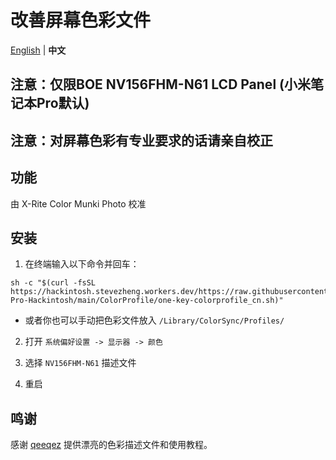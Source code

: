 # 改善屏幕色彩文件

[English](README.md) | **中文**

## 注意：仅限BOE NV156FHM-N61 LCD Panel (小米笔记本Pro默认)

## 注意：对屏幕色彩有专业要求的话请亲自校正

## 功能

由 X-Rite Color Munki Photo 校准


## 安装

1. 在终端输入以下命令并回车：

```shell
sh -c "$(curl -fsSL https://hackintosh.stevezheng.workers.dev/https://raw.githubusercontent.com/daliansky/XiaoMi-Pro-Hackintosh/main/ColorProfile/one-key-colorprofile_cn.sh)"
```

- 或者你也可以手动把色彩文件放入 `/Library/ColorSync/Profiles/`

2. 打开 `系统偏好设置 -> 显示器 -> 颜色`

3. 选择 `NV156FHM-N61` 描述文件

4. 重启


## 鸣谢

感谢 [qeeqez](https://github.com/qeeqez) 提供漂亮的色彩描述文件和使用教程。
